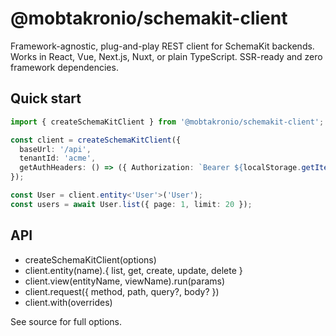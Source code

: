 # @mobtakronio/schemakit-client

Framework-agnostic, plug-and-play REST client for SchemaKit backends. Works in React, Vue, Next.js, Nuxt, or plain TypeScript. SSR-ready and zero framework dependencies.

## Quick start

```ts
import { createSchemaKitClient } from '@mobtakronio/schemakit-client';

const client = createSchemaKitClient({
  baseUrl: '/api',
  tenantId: 'acme',
  getAuthHeaders: () => ({ Authorization: `Bearer ${localStorage.getItem('token') ?? ''}` })
});

const User = client.entity<'User'>('User');
const users = await User.list({ page: 1, limit: 20 });
```

## API

- createSchemaKitClient(options)
- client.entity(name).{ list, get, create, update, delete }
- client.view(entityName, viewName).run(params)
- client.request({ method, path, query?, body? })
- client.with(overrides)

See source for full options.
